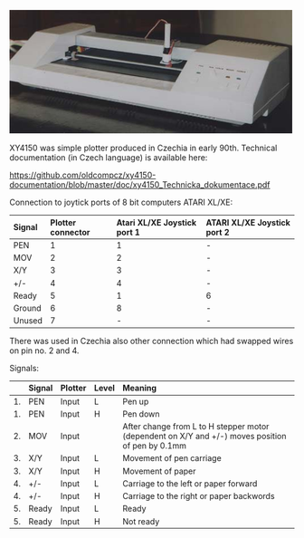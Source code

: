 ![Plotter XY4150](https://github.com/georger420/githubtraining/blob/main/Atari-XY4150/xy4150_2.jpg "Plotter XY4150")

XY4150 was simple plotter produced in Czechia in early 90th. Technical documentation (in Czech language) is available here:

https://github.com/oldcompcz/xy4150-documentation/blob/master/doc/xy4150_Technicka_dokumentace.pdf

Connection to joytick ports of 8 bit computers ATARI XL/XE:

| Signal  |  Plotter connector |Atari XL/XE Joystick port 1   |  ATARI XL/XE Joystick port 2 |
| :------------ | :------------ | :------------ | :------------ |
| PEN  | 1  |  1 | -  |
| MOV | 2  |  2 | -  |
| X/Y |  3 |  3 | -  |
| +/-  |  4 |  4 | -  |
|  Ready | 5  |  1 |  6 |
| Ground  | 6  |  8 |  - |
| Unused  |  7 | -  |  - |

There was used in Czechia also other connection which had swapped wires on pin no. 2 and 4.

Signals:

|   | Signal  | Plotter  | Level  | Meaning  |
| :------------ | :------------ | :------------ | :------------ | :------------ |
|  1. |  PEN | Input  | L  | Pen up
|  1. |  PEN | Input  | H  | Pen down
|  2. |  MOV |  Input |   | After change from L to H stepper motor  (dependent on X/Y and +/-) moves position of pen by 0.1mm  |
|  3. |  X/Y | Input  | L  | Movement of pen carriage  |
|  3. |  X/Y | Input  | H  | Movement of paper  |
|  4. |  +/- |Input   | L  | Carriage to the left or paper forward  |
|  4. |  +/- |Input   | H  | Carriage to the right or paper backwords  |
|  5. | Ready  | Input  | L  | Ready  |
|  5. | Ready  | Input  | H  | Not ready  |

